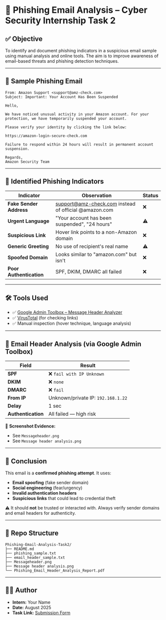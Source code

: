 # 🎯 Phishing Email Analysis – Cyber Security Internship Task 2

## ✅ Objective

To identify and document phishing indicators in a suspicious email sample using manual analysis and online tools. The aim is to improve awareness of email-based threats and phishing detection techniques.

---

## 📧 Sample Phishing Email

```
From: Amazon Support <support@amz-check.com>
Subject: Important: Your Account Has Been Suspended

Hello,

We have noticed unusual activity in your Amazon account. For your protection, we have temporarily suspended your account.

Please verify your identity by clicking the link below:

https://amazon-login-secure-check.com

Failure to respond within 24 hours will result in permanent account suspension.

Regards,  
Amazon Security Team
```

---

## 🚨 Identified Phishing Indicators

| Indicator | Observation | Status |
|----------|-------------|--------|
| **Fake Sender Address** | support@amz-check.com instead of official @amazon.com | ❌ |
| **Urgent Language** | "Your account has been suspended", "24 hours" | ⚠️ |
| **Suspicious Link** | Hover link points to a non-Amazon domain | ❌ |
| **Generic Greeting** | No use of recipient's real name | ⚠️ |
| **Spoofed Domain** | Looks similar to "amazon.com" but isn't | ❌ |
| **Poor Authentication** | SPF, DKIM, DMARC all failed | ❌ |

---

## 🛠 Tools Used

- ✅ [Google Admin Toolbox – Message Header Analyzer](https://toolbox.googleapps.com/apps/messageheader/)
- ✅ [VirusTotal](https://www.virustotal.com) (for checking links)
- ✅ Manual inspection (hover technique, language analysis)

---

## 🔎 Email Header Analysis (via Google Admin Toolbox)

| Field | Result |
|-------|--------|
| **SPF** | ❌ `fail with IP Unknown` |
| **DKIM** | ❌ `none` |
| **DMARC** | ❌ `fail` |
| **From IP** | Unknown/private IP: `192.168.1.22` |
| **Delay** | 1 sec |
| **Authentication** | All failed — high risk |

📸 **Screenshot Evidence:**
- See `Messageheader.png`
- See `Message header analysis.png`

---

## 📝 Conclusion

This email is a **confirmed phishing attempt**. It uses:
- **Email spoofing** (fake sender domain)
- **Social engineering** (fear/urgency)
- **Invalid authentication headers**
- **Suspicious links** that could lead to credential theft

⚠️ It should **not** be trusted or interacted with. Always verify sender domains and email headers for authenticity.

---

## 📂 Repo Structure

```
Phishing-Email-Analysis-Task2/
├── README.md
├── phishing_sample.txt
├── email_header_sample.txt
├── Messageheader.png
├── Message header analysis.png
└── Phishing_Email_Header_Analysis_Report.pdf
```

---

## 👨‍💻 Author

- **Intern:** Your Name  
- **Date:** August 2025  
- **Task Link:** [Submission Form](https://forms.gle/8Gm83s53KbyXs3Ne9)
